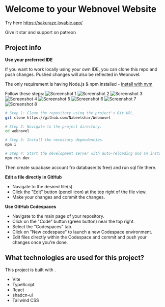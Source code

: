 # Welcome to your Webnovel Website

Try here 
https://sakuraze.lovable.app/

Give it star and support on patreon 

## Project info

**Use your preferred IDE**

If you want to work locally using your own IDE, you can clone this repo and push changes. Pushed changes will also be reflected in Webnovel.

The only requirement is having Node.js & npm installed - [install with nvm](https://github.com/nvm-sh/nvm#installing-and-updating)

Follow these steps:
![Screenshot 1](Screenshot%202025-03-12%20172150.png)
![Screenshot 2](Screenshot%202025-03-12%20172200.png)
![Screenshot 3](Screenshot%202025-03-12%20172212.png)
![Screenshot 4](Screenshot%202025-03-12%20172226.png)
![Screenshot 5](Screenshot%202025-03-12%20172247.png)
![Screenshot 6](Screenshot%202025-03-12%20172333.png)
![Screenshot 7](Screenshot%202025-03-12%20172357.png)
![Screenshot 8](Screenshot%202025-03-12%20172407.png)
```sh
# Step 1: Clone the repository using the project's Git URL.
git clone https://github.com/Nabeelshar/Webnovel

# Step 2: Navigate to the project directory.
cd webnovel

# Step 3: Install the necessary dependencies.
npm i

# Step 4: Start the development server with auto-reloading and an instant preview.
npm run dev
```
Then create supabase account fro database(its free)
and run sql file there.

**Edit a file directly in GitHub**

- Navigate to the desired file(s).
- Click the "Edit" button (pencil icon) at the top right of the file view.
- Make your changes and commit the changes.

**Use GitHub Codespaces**

- Navigate to the main page of your repository.
- Click on the "Code" button (green button) near the top right.
- Select the "Codespaces" tab.
- Click on "New codespace" to launch a new Codespace environment.
- Edit files directly within the Codespace and commit and push your changes once you're done.

## What technologies are used for this project?

This project is built with .

- Vite
- TypeScript
- React
- shadcn-ui
- Tailwind CSS

